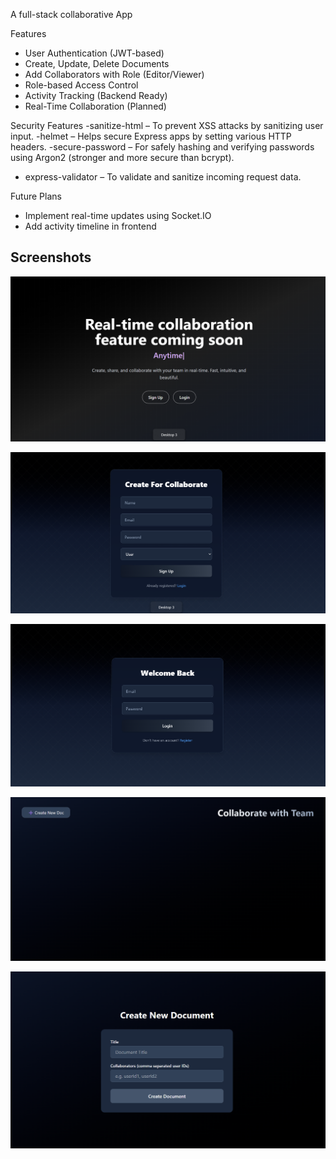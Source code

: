  A full-stack collaborative App

 Features
-  User Authentication (JWT-based)
-  Create, Update, Delete Documents
-  Add Collaborators with Role (Editor/Viewer)
-  Role-based Access Control
-  Activity Tracking (Backend Ready)
-  Real-Time Collaboration (Planned)

Security Features
-sanitize-html – To prevent XSS attacks by sanitizing user input.
-helmet – Helps secure Express apps by setting various HTTP headers.
-secure-password – For safely hashing and verifying passwords using Argon2 (stronger and more secure than bcrypt).
- express-validator – To validate and sanitize incoming request data.

Future Plans
- Implement real-time updates using Socket.IO
- Add activity timeline in frontend


##  Screenshots


![Home](https://github.com/100NikhilBro/Collaborator-Docs/blob/master/Screenshot%202025-06-11%20182826.png)


![SignUp](https://github.com/100NikhilBro/Collaborator-Docs/blob/master/Screenshot%202025-06-11%20182941.png)

  
![LogIn](https://github.com/100NikhilBro/Collaborator-Docs/blob/master/Screenshot%202025-06-11%20182955.png)

 
![Doc Page](https://github.com/100NikhilBro/Collaborator-Docs/blob/master/Screenshot%202025-06-11%20183121.png)

  
![Collaborator Page](https://github.com/100NikhilBro/Collaborator-Docs/blob/master/Screenshot%202025-06-11%20183129.png)
